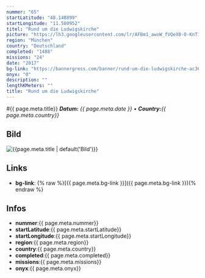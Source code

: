 ```yaml
---
nummer: "65"
startLatitude: "48.148899"
startLongitude: "11.580952"
titel: "Rund um die Ludwigskirche"
picture: "https://lh3.googleusercontent.com/lr/AFBm1_awoW_fVQeX0-O-KnT18iM5bq5bBNBydUB0gbEuk8f2u4eEWF8EhHOaSQavJWwG7r-AGoX499aHyS45F_Uf0EwVI6BqKuNhLR1pL61yEDuYGDTH2FeSeT7jfwjemThfapK_ofwsX_KUlp3z7mGzccEcwfbQehKvKOkjpg5HEQw3pP3u46XINOZvyWBRru9RkNCsvblzARyatOniu7mcEeZ8OGUoN9p8AOvLzegiMnzVtG_QUMiWCzd7HnGdwA7QIRbieA2CPWw31b52PN0gIop2ukTutqkEub3WkVy1FrKKvZHJ_9YGsZwwEXx0kGqVXIEhjwf-ffcMFAWp3J7Nxa3YOUvLz1AQrhuC7mgp4CcbiNC6yla_W9psdhMmg0HBUW0y-wSlVRFwxltNDLyGIVDeXUQAZxOULGBENUDWDigjfm80bIKUW7AXmRsvEUGx3EsX6ERcwhI91KYaBV3Dr6zduv7aQUuJ7eo6Ai_0ITttcz00ILiZ1YEBeRa3RlgDQ6DkQkchhoDTsar7njv0EL2wuI3PnjPVpyvwCCJSNB1lP08W8t_xmTJMSeFidHSclJGxTiRp0Ms7ZE_CTcwWSLLgIujPCpOfdjOJSPTV2HfzeCX6jCyn9RtOwFQUPQkd-bxNVB86TCZGI3SEGVS4MSlx5aRxvLOdwQm-bFMi8ZvIU3ghUsgzHulGiwowstYlCXSqohTH9VPfYlckXTUMws0hABUJ9pC403qdVd04gH8TDKSPyujqmaDDBjrNhAWeV6bMiUUPYr5PZLpbtP-NtPr2lgw_wOIq8nWY6dPeCZ5kGSRB0hwMVdTGZgeOxabsrDy3dHDGY-516nfJV5Bb_KyxkyziPqRWz4dH"
region: "München"
country: "Deutschland"
completed: "1488"
missions: "24"
date: "2017"
bg-link: "https://bannergress.com/banner/rund-um-die-ludwigskirche-ac36"
onyx: "0"
description: ""
lengthKMeters: ""
title: "Rund um die Ludwigskirche"
---
```


#{{ page.meta.title}}
_**Datum:** {{ page.meta.date }} • **Country:**{{ page.meta.country}}_

## Bild
![{{page.meta.title | default('Bild')}}]({{page.meta.picture}})

## Links
- **bg-link**: {% raw %}[{{ page.meta.bg-link }}]({{ page.meta.bg-link }}){% endraw %}

## Infos
- **nummer**:{{ page.meta.nummer}}
- **startLatitude**:{{ page.meta.startLatitude}}
- **startLongitude**:{{ page.meta.startLongitude}}
- **region**:{{ page.meta.region}}
- **country**:{{ page.meta.country}}
- **completed**:{{ page.meta.completed}}
- **missions**:{{ page.meta.missions}}
- **onyx**:{{ page.meta.onyx}}


